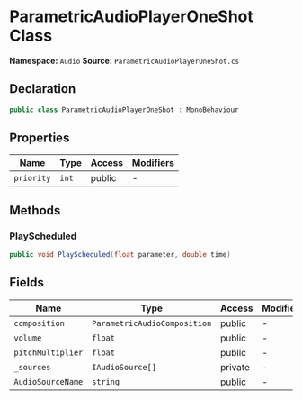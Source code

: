 # ParametricAudioPlayerOneShot Class

**Namespace:** `Audio`
**Source:** `ParametricAudioPlayerOneShot.cs`

## Declaration

```csharp
public class ParametricAudioPlayerOneShot : MonoBehaviour
```

## Properties

| Name | Type | Access | Modifiers |
|------|------|--------|-----------|
| `priority` | `int` | public | - |

## Methods

### PlayScheduled

```csharp
public void PlayScheduled(float parameter, double time)
```

## Fields

| Name | Type | Access | Modifiers |
|------|------|--------|-----------|
| `composition` | `ParametricAudioComposition` | public | - |
| `volume` | `float` | public | - |
| `pitchMultiplier` | `float` | public | - |
| `_sources` | `IAudioSource[]` | private | - |
| `AudioSourceName` | `string` | public | - |

